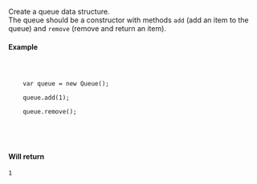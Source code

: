 Create a queue data structure.<br>
The queue should be a constructor with methods <code>add</code> (add an item to the queue) and <code>remove</code> (remove and return an item).<br>
<h4>Example</h4>
<code>
    <pre>
    var queue = new Queue();<br>
    queue.add(1);<br>
    queue.remove();<br>
    </pre>
</code>
<h4>Will return</h4>
<code>1</code>